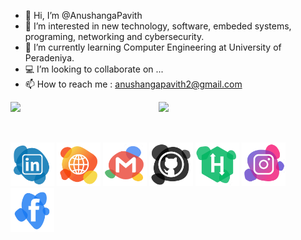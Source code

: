 - 👋 Hi, I’m @AnushangaPavith
- 👀 I’m interested in new technology, software, embeded systems, programing, networking and cybersecurity.
- 🌱 I’m currently learning Computer Engineering at University of Peradeniya.
- 💻 I’m looking to collaborate on ...
- 📫 How to reach me : anushangapavith2@gmail.com

<img align="left" width="47%" src="https://github-readme-stats.vercel.app/api?username=AnushangaPavith&count_private=true&show_icons=true&theme=default" />

<img align="left" width="47%" src="https://github-readme-stats.vercel.app/api/top-langs/?username=AnushangaPavith&layout=compact&hide=verilog" />

&nbsp;
<br />
<br />
&nbsp;

<a href="https://www.linkedin.com/in/anushanga-pavith/" target="_blank"><img src="png/Linkedin.png" alt="Linkedin account" style="width:70px;height:70px;"></a>
<a href="https://sites.google.com/view/anushangapavith/home" target="_blank"><img src="png/web.png" alt="Website" style="width:70px;height:70px;"></a>
<a href="mailto:anushangapavith2@gmail.com"><img src="png/Email.png" alt="e-mail" style="width:70px;height:70px;"></a>
<a href="https://github.com/AnushangaPavith" target="_blank"><img src="png/Github.png" alt="Github account" style="width:70px;height:70px;"></a>
<a href="" target="_blank"><img src="png/HackerRank.png" alt="e-mail" style="width:70px;height:70px;"></a>
<a href="https://www.instagram.com/anushanga_pavith?r=nametag" target="_blank"><img src="png/Instagram.png" alt="Instagram" style="width:70px;height:70px;"></a>
<a href="https://www.facebook.com/anushanga.thalisha" target="_blank"><img src="png/Facebook.png" alt="Facebook account" style="width:70px;height:70px;"></a>
